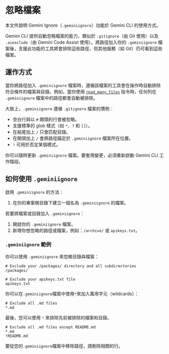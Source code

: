 # 忽略檔案

本文件說明 Gemini Ignore（`.geminiignore`）功能於 Gemini CLI 的使用方式。

Gemini CLI 提供自動忽略檔案的能力，類似於 `.gitignore`（由 Git 使用）以及 `.aiexclude`（由 Gemini Code Assist 使用）。將路徑加入你的 `.geminiignore` 檔案後，支援此功能的工具將會排除這些路徑，但其他服務（如 Git）仍可看到這些檔案。

## 運作方式

當你將路徑加入 `.geminiignore` 檔案時，遵循該檔案的工具會在操作時自動排除符合條件的檔案與目錄。例如，當你使用 [`read_many_files`](./tools/multi-file.md) 指令時，任何列在 `.geminiignore` 檔案中的路徑都會自動被排除。

大致上，`.geminiignore` 遵循 `.gitignore` 檔案的慣例：

- 空白行與以 `#` 開頭的行會被忽略。
- 支援標準的 glob 樣式（如 `*`、`?` 和 `[]`）。
- 在結尾加上 `/` 只會匹配目錄。
- 在開頭加上 `/` 會將路徑錨定於 `.geminiignore` 檔案所在位置。
- `!` 可用於否定某個模式。

你可以隨時更新 `.geminiignore` 檔案。要套用變更，必須重新啟動 Gemini CLI 工作階段。

## 如何使用 `.geminiignore`

啟用 `.geminiignore` 的方法：

1. 在你的專案根目錄下建立一個名為 `.geminiignore` 的檔案。

若要將檔案或目錄加入 `.geminiignore`：

1. 開啟你的 `.geminiignore` 檔案。
2. 新增你想忽略的路徑或檔案，例如：`/archive/` 或 `apikeys.txt`。

### `.geminiignore` 範例

你可以使用 `.geminiignore` 來忽略目錄與檔案：

```
# Exclude your /packages/ directory and all subdirectories
/packages/

# Exclude your apikeys.txt file
apikeys.txt
```

你可以在`.geminiignore`檔案中使用`*`來加入萬用字元（wildcards）：

```
# Exclude all .md files
*.md
```

最後，您可以使用 `!` 來排除先前被排除的檔案和目錄。

```
# Exclude all .md files except README.md
*.md
!README.md
```

要從您的`.geminiignore`檔案中移除路徑，請刪除相關的行。
